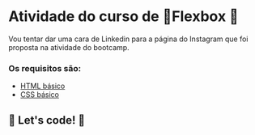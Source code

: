 # Atividade do curso de :muscle:Flexbox :muscle: 

Vou tentar dar uma cara de Linkedin para a página do Instagram que foi proposta na atividade do bootcamp. 

### Os requisitos são:

* [HTML básico](https://www.w3schools.com/html/)
* [CSS básico](https://developer.mozilla.org/pt-BR/docs/Web/CSS)

## 🚀 Let's code! 🚀
